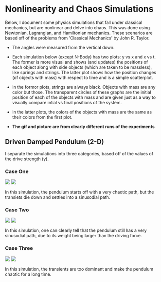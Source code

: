# Nonlinearity and Chaos Simulations

Below, I document some physics simulations that fall under classical mechanics, but are nonlinear and delve into chaos. This was done using Newtonian, Lagrangian, and Hamiltonian mechanics. These scenarios are based off of the problems from 'Classical Mechanics' by John R. Taylor.

- The angles were measured from the vertical down.

- Each simulation below (except N-Body) has two plots: y vs x and x vs t. The former is more visual and shows (and updates) the positions of each object along with side objects (which are taken to be massless), like springs and strings. The latter plot shows how the position changes (of objects with mass) with respect to time and is a simple scatterplot.

- In the formor plots, strings are always black. Objects with mass are any color but those. The transparent circles of these graphs are the initial position of each of the objects with mass and are given just as a way to visually compare intial vs final positions of the system.

- In the latter plots, the colors of the objects with mass are the same as their colors from the first plot. 

* **The gif and picture are from clearly different runs of the experiments**

## Driven Damped Pendulum (2-D)

I separate the simulations into three categories, based off of the values of the drive strength (γ).

### Case One

![](https://media.giphy.com/media/rqbffgLckXtmNROIeO/giphy.gif)
![](https://i.imgur.com/q78ccAQ.png)

In this simulation, the pendulum starts off with a very chaotic path, but the transiets die down and settles into a sinusodial path.  

### Case Two

![](https://media.giphy.com/media/wK1hNdSmbjnIiQ8dEv/giphy.gif)
![](https://i.imgur.com/09hGMl6.png)

In this simulation, one can clearly tell that the pendulum still has a very sinusodial path, due to its weight being larger than the driving force. 

### Case Three

![](https://media.giphy.com/media/b1BmyzNBOvzX0XHIK3/giphy.gif)
![](https://i.imgur.com/MCXmkwF.png)

In this simulation, the transients are too dominant and make the pendulum chaotic for a long time.